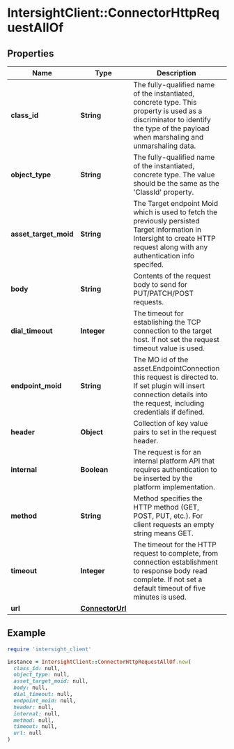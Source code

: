 # IntersightClient::ConnectorHttpRequestAllOf

## Properties

| Name | Type | Description | Notes |
| ---- | ---- | ----------- | ----- |
| **class_id** | **String** | The fully-qualified name of the instantiated, concrete type. This property is used as a discriminator to identify the type of the payload when marshaling and unmarshaling data. | [default to &#39;connector.HttpRequest&#39;] |
| **object_type** | **String** | The fully-qualified name of the instantiated, concrete type. The value should be the same as the &#39;ClassId&#39; property. | [default to &#39;connector.HttpRequest&#39;] |
| **asset_target_moid** | **String** | The Target endpoint Moid which is used to fetch the previously persisted Target information in Intersight to create HTTP request along with any authentication info specifed. | [optional] |
| **body** | **String** | Contents of the request body to send for PUT/PATCH/POST requests. | [optional] |
| **dial_timeout** | **Integer** | The timeout for establishing the TCP connection to the target host. If not set the request timeout value is used. | [optional] |
| **endpoint_moid** | **String** | The MO id of the asset.EndpointConnection this request is directed to. If set plugin will insert connection details into the request, including credentials if defined. | [optional] |
| **header** | **Object** | Collection of key value pairs to set in the request header. | [optional] |
| **internal** | **Boolean** | The request is for an internal platform API that requires authentication to be inserted by the platform implementation. | [optional] |
| **method** | **String** | Method specifies the HTTP method (GET, POST, PUT, etc.). For client requests an empty string means GET. | [optional] |
| **timeout** | **Integer** | The timeout for the HTTP request to complete, from connection establishment to response body read complete. If not set a default timeout of five minutes is used. | [optional] |
| **url** | [**ConnectorUrl**](ConnectorUrl.md) |  | [optional] |

## Example

```ruby
require 'intersight_client'

instance = IntersightClient::ConnectorHttpRequestAllOf.new(
  class_id: null,
  object_type: null,
  asset_target_moid: null,
  body: null,
  dial_timeout: null,
  endpoint_moid: null,
  header: null,
  internal: null,
  method: null,
  timeout: null,
  url: null
)
```

